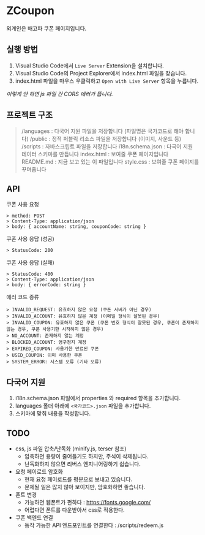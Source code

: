 # ZCoupon
외계인은 배고파 쿠폰 페이지입니다.

## 실행 방법
1. Visual Studio Code에서 `Live Server` Extension을 설치합니다.
2. Visual Studio Code의 Project Explorer에서 index.html 파일을 찾습니다.
3. index.html 파일을 마우스 우클릭하고 `Open with Live Server` 항목을 누릅니다.

*이렇게 안 하면 js 파일 간 CORS 에러가 뜹니다.*

## 프로젝트 구조
> /languages : 다국어 지원 파일을 저장합니다 (파일명은 국가코드로 해야 합니다)
> /public : 정적 퍼블릭 리소스 파일을 저장합니다 (이미지, 사운드 등)
> /scripts : 자바스크립트 파일을 저장합니다
> i18n.schema.json : 다국어 지원 데이터 스키마를 만듭니다
> index.html : 보여줄 쿠폰 페이지입니다
> README.md : 지금 보고 있는 이 파일입니다
> style.css : 보여줄 쿠폰 페이지를 꾸며줍니다

## API
쿠폰 사용 요청
``` 
> method: POST
> Content-Type: application/json
> body: { accountName: string, couponCode: string }
```
쿠폰 사용 응답 (성공)
``` 
> StatusCode: 200
```
쿠폰 사용 응답 (실패)
``` 
> StatusCode: 400
> Content-Type: application/json
> body: { errorCode: string }
```
에러 코드 종류
```
> INVALID_REQUEST: 유효하지 않은 요청 (쿠폰 서버가 아닌 경우)
> INVALID_ACCOUNT: 유효하지 않은 계정 (이메일 형식이 잘못된 경우)
> INVALID_COUPON: 유효하지 않은 쿠폰 (쿠폰 번호 형식이 잘못된 경우, 쿠폰이 존재하지 않는 경우, 쿠폰 사용기한 시작하지 않은 경우)
> NO_ACCOUNT: 존재하지 않는 계정
> BLOCKED_ACCOUNT: 영구정지 계정
> EXPIRED_COUPON: 사용기한 만료된 쿠폰
> USED_COUPON: 이미 사용한 쿠폰
> SYSTEM_ERROR: 시스템 오류 (기타 오류)
```

## 다국어 지원
1. i18n.schema.json 파일에서 properties 와 required 항목을 추가합니다.
2. languages 폴더 아래에 `<국가코드>.json` 파일을 추가합니다.
3. 스키마에 맞춰 내용을 작성합니다.

## TODO
* css, js 파일 압축/난독화 (minify.js, terser 참조)
  * 압축하면 용량이 줄어들기도 하지만, 주석이 삭제됩니다.
  * 난독화하지 않으면 리버스 엔지니어링하기 쉽습니다.
* 요청 페이로드 암호화
  * 현재 요청 페이로드를 평문으로 보내고 있습니다.
  * 문제될 일은 많지 않아 보이지만, 암호화하면 좋습니다.
 * 폰트 변경
   * 가능하면 웹폰트가 편하다 : https://fonts.google.com/
   * 어렵다면 폰트를 다운받아서 css로 적용한다.
* 쿠폰 백엔드 연결
  * 동작 가능한 API 엔드포인트를 연결한다 : /scripts/redeem.js

